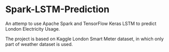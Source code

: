 # Spark-LSTM-Prediction
An attemp to use Apache Spark and TensorFlow Keras LSTM to predict London Electricity Usage. 

The project is based on Kaggle London Smart Meter dataset, in which only part of weather dataset is used.
